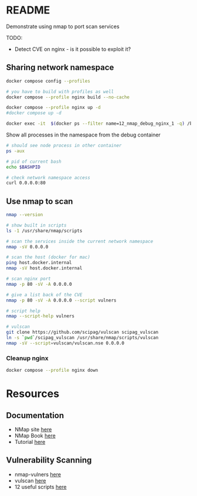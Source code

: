 # README
Demonstrate using nmap to port scan services

TODO:
* Detect CVE on nginx - is it possible to exploit it? 

## Sharing network namespace
```sh
docker compose config --profiles

# you have to build with profiles as well
docker compose --profile nginx build --no-cache  

docker compose --profile nginx up -d  
#docker compose up -d                
```

```sh
docker exec -it  $(docker ps --filter name=12_nmap_debug_nginx_1 -q) /bin/bash 
```

Show all processes in the namespace from the debug container
```sh
# should see node process in other container
ps -aux

# pid of current bash
echo $BASHPID 

# check network namespace access
curl 0.0.0.0:80
```

## Use nmap to scan
```sh
nmap --version

# show built in scripts
ls -1 /usr/share/nmap/scripts

# scan the services inside the current network namespace
nmap -sV 0.0.0.0

# scan the host (docker for mac)
ping host.docker.internal
nmap -sV host.docker.internal

# scan nginx port
nmap -p 80 -sV -A 0.0.0.0

# give a list back of the CVE 
nmap -p 80 -sV -A 0.0.0.0 --script vulners 

# script help
nmap --script-help vulners

# vulscan
git clone https://github.com/scipag/vulscan scipag_vulscan
ln -s `pwd`/scipag_vulscan /usr/share/nmap/scripts/vulscan    
nmap -sV --script=vulscan/vulscan.nse 0.0.0.0 
```

### Cleanup nginx
```sh
docker compose --profile nginx down    
```

# Resources
## Documentation
* NMap site [here](https://nmap.org/)  
* NMap Book [here](https://nmap.org/book/toc.html)  
* Tutorial [here](https://hackertarget.com/nmap-tutorial/)

## Vulnerability Scanning
* nmap-vulners [here](https://github.com/vulnersCom/nmap-vulners)
* vulscan [here](https://github.com/scipag/vulscan)  
* 12 useful scripts [here](https://research.securitum.com/nmap-and-12-useful-nse-scripts/)  
